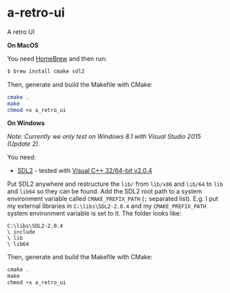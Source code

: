 # a-retro-ui
A retro UI


**On MacOS**

You need [HomeBrew](http://brew.sh/) and then run:

```bash
$ brew install cmake sdl2
```


Then, generate and build the Makefile with CMake:

```bash
cmake .
make
chmod +x a_retro_ui
```


**On Windows**

*Note: Currently we only test on Windows 8.1 with Visual Studio 2015 (Update 2).*

You need:

* [SDL2](https://www.libsdl.org/download-2.0.php) - tested with [Visual C++ 32/64-bit v2.0.4](https://www.libsdl.org/release/SDL2-devel-2.0.4-VC.zip)

Put SDL2 anywhere and restructure the `lib/` from `lib/x86` and `lib/64` to `lib` and `lib64` so they can be found. Add the SDL2 root path to a system environment variable called `CMAKE_PREFIX_PATH` (`;` separated list). E.g. I put my external libraries in `C:\libs\SDL2-2.0.4` and my `CMAKE_PREFIX_PATH` system environment variable is set to it. The folder looks like:

```
C:\libs\SDL2-2.0.4
\ include
\ lib
\ lib64
```

Then, generate and build the Makefile with CMake:

```powershell
cmake .
make
chmod +x a_retro_ui
```